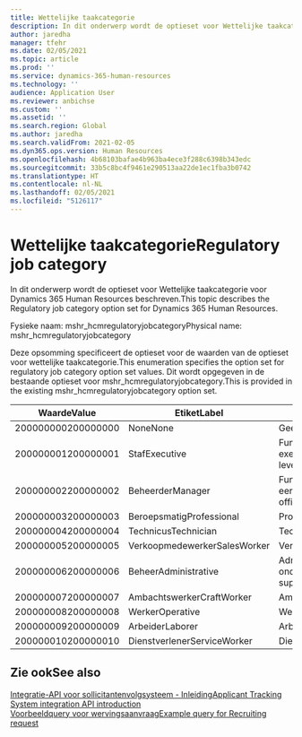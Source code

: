 ```yaml
---
title: Wettelijke taakcategorie
description: In dit onderwerp wordt de optieset voor Wettelijke taakcategorie voor Dynamics 365 Human Resources beschreven.
author: jaredha
manager: tfehr
ms.date: 02/05/2021
ms.topic: article
ms.prod: ''
ms.service: dynamics-365-human-resources
ms.technology: ''
audience: Application User
ms.reviewer: anbichse
ms.custom: ''
ms.assetid: ''
ms.search.region: Global
ms.author: jaredha
ms.search.validFrom: 2021-02-05
ms.dyn365.ops.version: Human Resources
ms.openlocfilehash: 4b68103bafae4b963ba4ece3f288c6398b343edc
ms.sourcegitcommit: 33b5c8bc4f9461e290513aa22de1ec1fba3b0742
ms.translationtype: HT
ms.contentlocale: nl-NL
ms.lasthandoff: 02/05/2021
ms.locfileid: "5126117"
---
```

# <a name="regulatory-job-category"></a><span data-ttu-id="aeea5-103">Wettelijke taakcategorie</span><span class="sxs-lookup"><span data-stu-id="aeea5-103">Regulatory job category</span></span>

<span data-ttu-id="aeea5-104">In dit onderwerp wordt de optieset voor Wettelijke taakcategorie voor Dynamics 365 Human Resources beschreven.</span><span class="sxs-lookup"><span data-stu-id="aeea5-104">This topic describes the Regulatory job category option set for Dynamics 365 Human Resources.</span></span>

<span data-ttu-id="aeea5-105">Fysieke naam: mshr_hcmregulatoryjobcategory</span><span class="sxs-lookup"><span data-stu-id="aeea5-105">Physical name: mshr_hcmregulatoryjobcategory</span></span>

<span data-ttu-id="aeea5-106">Deze opsomming specificeert de optieset voor de waarden van de optieset voor wettelijke taakcategorie.</span><span class="sxs-lookup"><span data-stu-id="aeea5-106">This enumeration specifies the option set for regulatory job category option set values.</span></span> <span data-ttu-id="aeea5-107">Dit wordt opgegeven in de bestaande optieset voor mshr_hcmregulatoryjobcategory.</span><span class="sxs-lookup"><span data-stu-id="aeea5-107">This is provided in the existing mshr_hcmregulatoryjobcategory option set.</span></span>

| <span data-ttu-id="aeea5-108">Waarde</span><span class="sxs-lookup"><span data-stu-id="aeea5-108">Value</span></span> | <span data-ttu-id="aeea5-109">Etiket</span><span class="sxs-lookup"><span data-stu-id="aeea5-109">Label</span></span> | <span data-ttu-id="aeea5-110">Beschrijving</span><span class="sxs-lookup"><span data-stu-id="aeea5-110">Description</span></span> |
| --- | --- | --- |
| <span data-ttu-id="aeea5-111">200000000</span><span class="sxs-lookup"><span data-stu-id="aeea5-111">200000000</span></span> | <span data-ttu-id="aeea5-112">None</span><span class="sxs-lookup"><span data-stu-id="aeea5-112">None</span></span> | <span data-ttu-id="aeea5-113">Geen.</span><span class="sxs-lookup"><span data-stu-id="aeea5-113">None.</span></span> |
| <span data-ttu-id="aeea5-114">200000001</span><span class="sxs-lookup"><span data-stu-id="aeea5-114">200000001</span></span> | <span data-ttu-id="aeea5-115">Staf</span><span class="sxs-lookup"><span data-stu-id="aeea5-115">Executive</span></span> | <span data-ttu-id="aeea5-116">Functionarissen en managers op executive/senior niveau.</span><span class="sxs-lookup"><span data-stu-id="aeea5-116">Executive/Senior level officials and managers.</span></span> |
| <span data-ttu-id="aeea5-117">200000002</span><span class="sxs-lookup"><span data-stu-id="aeea5-117">200000002</span></span> | <span data-ttu-id="aeea5-118">Beheerder</span><span class="sxs-lookup"><span data-stu-id="aeea5-118">Manager</span></span> | <span data-ttu-id="aeea5-119">Functionarissen en managers op eerste/middenniveau.</span><span class="sxs-lookup"><span data-stu-id="aeea5-119">First/Mid level officials and managers.</span></span> |
| <span data-ttu-id="aeea5-120">200000003</span><span class="sxs-lookup"><span data-stu-id="aeea5-120">200000003</span></span> | <span data-ttu-id="aeea5-121">Beroepsmatig</span><span class="sxs-lookup"><span data-stu-id="aeea5-121">Professional</span></span> | <span data-ttu-id="aeea5-122">Professionals.</span><span class="sxs-lookup"><span data-stu-id="aeea5-122">Professionals.</span></span> |
| <span data-ttu-id="aeea5-123">200000004</span><span class="sxs-lookup"><span data-stu-id="aeea5-123">200000004</span></span> | <span data-ttu-id="aeea5-124">Technicus</span><span class="sxs-lookup"><span data-stu-id="aeea5-124">Technician</span></span> | <span data-ttu-id="aeea5-125">Technici.</span><span class="sxs-lookup"><span data-stu-id="aeea5-125">Technicians.</span></span> |
| <span data-ttu-id="aeea5-126">200000005</span><span class="sxs-lookup"><span data-stu-id="aeea5-126">200000005</span></span> | <span data-ttu-id="aeea5-127">Verkoopmedewerker</span><span class="sxs-lookup"><span data-stu-id="aeea5-127">SalesWorker</span></span> | <span data-ttu-id="aeea5-128">Verkoopmedewerkers.</span><span class="sxs-lookup"><span data-stu-id="aeea5-128">Sales workers.</span></span> |
| <span data-ttu-id="aeea5-129">200000006</span><span class="sxs-lookup"><span data-stu-id="aeea5-129">200000006</span></span> | <span data-ttu-id="aeea5-130">Beheer</span><span class="sxs-lookup"><span data-stu-id="aeea5-130">Administrative</span></span> | <span data-ttu-id="aeea5-131">Administratieve ondersteuningsmedewerkers.</span><span class="sxs-lookup"><span data-stu-id="aeea5-131">Administrative support workers.</span></span> |
| <span data-ttu-id="aeea5-132">200000007</span><span class="sxs-lookup"><span data-stu-id="aeea5-132">200000007</span></span> | <span data-ttu-id="aeea5-133">Ambachtswerker</span><span class="sxs-lookup"><span data-stu-id="aeea5-133">CraftWorker</span></span> | <span data-ttu-id="aeea5-134">Ambachtswerkers.</span><span class="sxs-lookup"><span data-stu-id="aeea5-134">Craft workers.</span></span> |
| <span data-ttu-id="aeea5-135">200000008</span><span class="sxs-lookup"><span data-stu-id="aeea5-135">200000008</span></span> | <span data-ttu-id="aeea5-136">Werker</span><span class="sxs-lookup"><span data-stu-id="aeea5-136">Operative</span></span> | <span data-ttu-id="aeea5-137">Werkers.</span><span class="sxs-lookup"><span data-stu-id="aeea5-137">Operatives.</span></span> |
| <span data-ttu-id="aeea5-138">200000009</span><span class="sxs-lookup"><span data-stu-id="aeea5-138">200000009</span></span> | <span data-ttu-id="aeea5-139">Arbeider</span><span class="sxs-lookup"><span data-stu-id="aeea5-139">Laborer</span></span> | <span data-ttu-id="aeea5-140">Arbeiders/helpers.</span><span class="sxs-lookup"><span data-stu-id="aeea5-140">Laborers/Helpers.</span></span> |
| <span data-ttu-id="aeea5-141">200000010</span><span class="sxs-lookup"><span data-stu-id="aeea5-141">200000010</span></span> | <span data-ttu-id="aeea5-142">Dienstverlener</span><span class="sxs-lookup"><span data-stu-id="aeea5-142">ServiceWorker</span></span> | <span data-ttu-id="aeea5-143">Dienstverleners.</span><span class="sxs-lookup"><span data-stu-id="aeea5-143">Service workers.</span></span> |

## <a name="see-also"></a><span data-ttu-id="aeea5-144">Zie ook</span><span class="sxs-lookup"><span data-stu-id="aeea5-144">See also</span></span>

[<span data-ttu-id="aeea5-145">Integratie-API voor sollicitantenvolgsysteem - Inleiding</span><span class="sxs-lookup"><span data-stu-id="aeea5-145">Applicant Tracking System integration API introduction</span></span>](hr-admin-integration-ats-api-introduction.md)<br>
[<span data-ttu-id="aeea5-146">Voorbeeldquery voor wervingsaanvraag</span><span class="sxs-lookup"><span data-stu-id="aeea5-146">Example query for Recruiting request</span></span>](hr-admin-integration-ats-api-recruiting-request-example-query.md)

